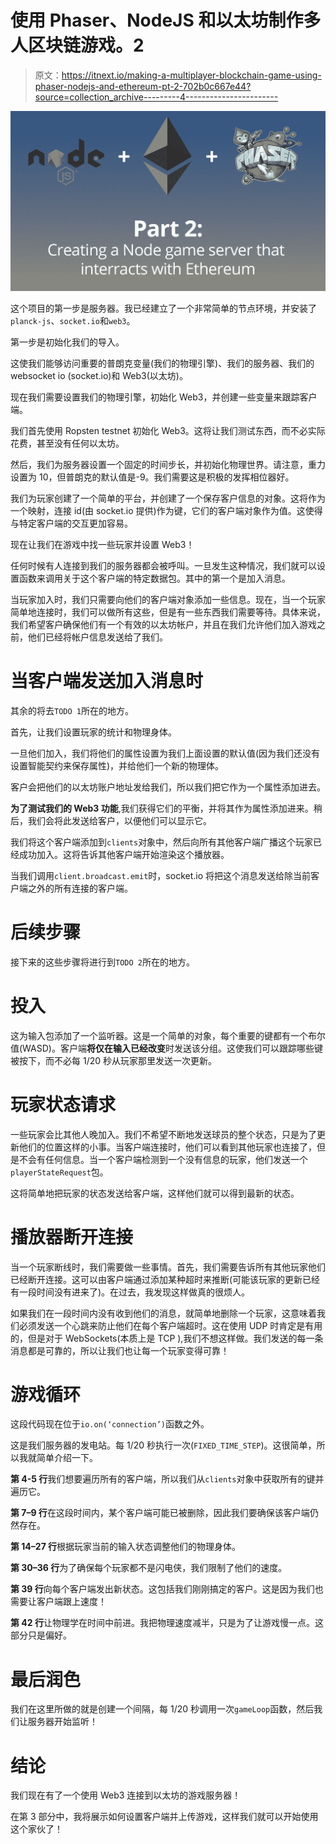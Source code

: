 # 使用 Phaser、NodeJS 和以太坊制作多人区块链游戏。2

> 原文：<https://itnext.io/making-a-multiplayer-blockchain-game-using-phaser-nodejs-and-ethereum-pt-2-702b0c667e44?source=collection_archive---------4----------------------->

![](img/93700fefcd151d22750dc346802d52f3.png)

这个项目的第一步是服务器。我已经建立了一个非常简单的节点环境，并安装了`planck-js`、`socket.io`和`web3`。

第一步是初始化我们的导入。

这使我们能够访问重要的普朗克变量(我们的物理引擎)、我们的服务器、我们的 websocket io (socket.io)和 Web3(以太坊)。

现在我们需要设置我们的物理引擎，初始化 Web3，并创建一些变量来跟踪客户端。

我们首先使用 Ropsten testnet 初始化 Web3。这将让我们测试东西，而不必实际花费，甚至没有任何以太坊。

然后，我们为服务器设置一个固定的时间步长，并初始化物理世界。请注意，重力设置为 10，但普朗克的默认值是-9。我们需要这是积极的发挥相位器好。

我们为玩家创建了一个简单的平台，并创建了一个保存客户信息的对象。这将作为一个映射，连接 id(由 socket.io 提供)作为键，它们的客户端对象作为值。这使得与特定客户端的交互更加容易。

现在让我们在游戏中找一些玩家并设置 Web3！

任何时候有人连接到我们的服务器都会被呼叫。一旦发生这种情况，我们就可以设置函数来调用关于这个客户端的特定数据包。其中的第一个是加入消息。

当玩家加入时，我们只需要向他们的客户端对象添加一些信息。现在，当一个玩家简单地连接时，我们可以做所有这些，但是有一些东西我们需要等待。具体来说，我们希望客户确保他们有一个有效的以太坊帐户，并且在我们允许他们加入游戏之前，他们已经将帐户信息发送给了我们。

# 当客户端发送加入消息时

其余的将去`TODO 1`所在的地方。

首先，让我们设置玩家的统计和物理身体。

一旦他们加入，我们将他们的属性设置为我们上面设置的默认值(因为我们还没有设置智能契约来保存属性)，并给他们一个新的物理体。

客户会把他们的以太坊账户地址发给我们，所以我们把它作为一个属性添加进去。

**为了测试我们的 Web3 功能**,我们获得它们的平衡，并将其作为属性添加进来。稍后，我们会将此发送给客户，以便他们可以显示它。

我们将这个客户端添加到`clients`对象中，然后向所有其他客户端广播这个玩家已经成功加入。这将告诉其他客户端开始渲染这个播放器。

当我们调用`client.broadcast.emit`时，socket.io 将把这个消息发送给除当前客户端之外的所有连接的客户端。

# 后续步骤

接下来的这些步骤将进行到`TODO 2`所在的地方。

# 投入

这为输入包添加了一个监听器。这是一个简单的对象，每个重要的键都有一个布尔值(WASD)。客户端**将仅在输入已经改变**时发送该分组。这使我们可以跟踪哪些键被按下，而不必每 1/20 秒从玩家那里发送一次更新。

# 玩家状态请求

一些玩家会比其他人晚加入。我们不希望不断地发送球员的整个状态，只是为了更新他们的位置这样的小事。当客户端连接时，他们可以看到其他玩家也连接了，但是不会有任何信息。当一个客户端检测到一个没有信息的玩家，他们发送一个`playerStateRequest`包。

这将简单地把玩家的状态发送给客户端，这样他们就可以得到最新的状态。

# 播放器断开连接

当一个玩家断线时，我们需要做一些事情。首先，我们需要告诉所有其他玩家他们已经断开连接。这可以由客户端通过添加某种超时来推断(可能该玩家的更新已经有一段时间没有进来了)。在过去，我发现这样做真的很烦人。

如果我们在一段时间内没有收到他们的消息，就简单地删除一个玩家，这意味着我们必须发送一个心跳来防止他们在每个客户端超时。这在使用 UDP 时肯定是有用的，但是对于 WebSockets(本质上是 TCP ),我们不想这样做。我们发送的每一条消息都是可靠的，所以让我们也让每一个玩家变得可靠！

# 游戏循环

这段代码现在位于`io.on(‘connection’)`函数之外。

这是我们服务器的发电站。每 1/20 秒执行一次(`FIXED_TIME_STEP`)。这很简单，所以我就简单介绍一下。

**第 4-5 行**我们想要遍历所有的客户端，所以我们从`clients`对象中获取所有的键并遍历它。

**第 7–9 行**在这段时间内，某个客户端可能已被删除，因此我们要确保该客户端仍然存在。

**第 14–27 行**根据玩家当前的输入状态调整他们的物理身体。

**第 30–36 行**为了确保每个玩家都不是闪电侠，我们限制了他们的速度。

**第 39 行**向每个客户端发出新状态。这包括我们刚刚搞定的客户。这是因为我们也需要让客户端跟上速度！

**第 42 行**让物理学在时间中前进。我把物理速度减半，只是为了让游戏慢一点。这部分只是偏好。

# 最后润色

我们在这里所做的就是创建一个间隔，每 1/20 秒调用一次`gameLoop`函数，然后我们让服务器开始监听！

# 结论

我们现在有了一个使用 Web3 连接到以太坊的游戏服务器！

在第 3 部分中，我将展示如何设置客户端并上传游戏，这样我们就可以开始使用这个家伙了！